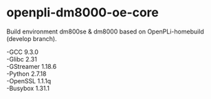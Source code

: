 # openpli-dm8000-oe-core
Build environment dm800se &amp; dm8000 based on OpenPLi-homebuild (develop branch).

-GCC 9.3.0 <br>
-Glibc 2.31 <br>
-GStreamer 1.18.6 <br>
-Python 2.7.18 <br>
-OpenSSL 1.1.1q <br>
-Busybox 1.31.1 <br>
